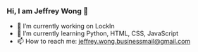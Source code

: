 ### Hi, I am Jeffrey Wong 👋

- 🔭 I’m currently working on LockIn
- 🌱 I’m currently learning Python, HTML, CSS, JavaScript
- 📫 How to reach me: jeffrey.wong.businessmail@gmail.com

<!--
**JeffreyWongg/JeffreyWongg** is a ✨ _special_ ✨ repository because its `README.md` (this file) appears on your GitHub profile.

Here are some ideas to get you started:

- 🔭 I’m currently working on ...
- 🌱 I’m currently learning ...
- 👯 I’m looking to collaborate on ...
- 🤔 I’m looking for help with ...
- 💬 Ask me about ...
- 📫 How to reach me: ...
- 😄 Pronouns: ...
- ⚡ Fun fact: ...
-->
